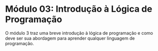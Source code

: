 # Módulo 03: Introdução à Lógica de Programação

O módulo 3 traz  uma  breve  introdução  à  lógica  de programação   e   como   deve   ser   sua   abordagem   para   aprender   qualquer   linguagem   de programação.



